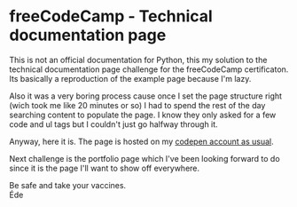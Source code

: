 # freeCodeCamp - Technical documentation page
This is not an official documentation for Python, this my solution to the technical documentation page challenge for the freeCodeCamp certificaton. 
Its basically a reproduction of the example page because I'm lazy.

Also it was a very boring process cause once I set the page structure right (wich took me like 20 minutes or so) I had to spend the rest of the day searching content to populate the page. I know they only asked for a few code and ul tags but I couldn't just go halfway through it. 

Anyway, here it is. The page is hosted on my [codepen account as usual](https://codepen.io/edesoares/full/NWgKPXz).

Next challenge is the portfolio page which I've been looking forward to do since it is the page I'll want to show off everywhere.

Be safe and take your vaccines.\
Éde